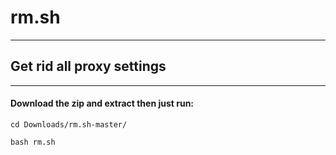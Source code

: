 # rm.sh
---
## Get rid all proxy settings 
---
#### Download the zip and extract then just run:
```
cd Downloads/rm.sh-master/
```
```
bash rm.sh
```

